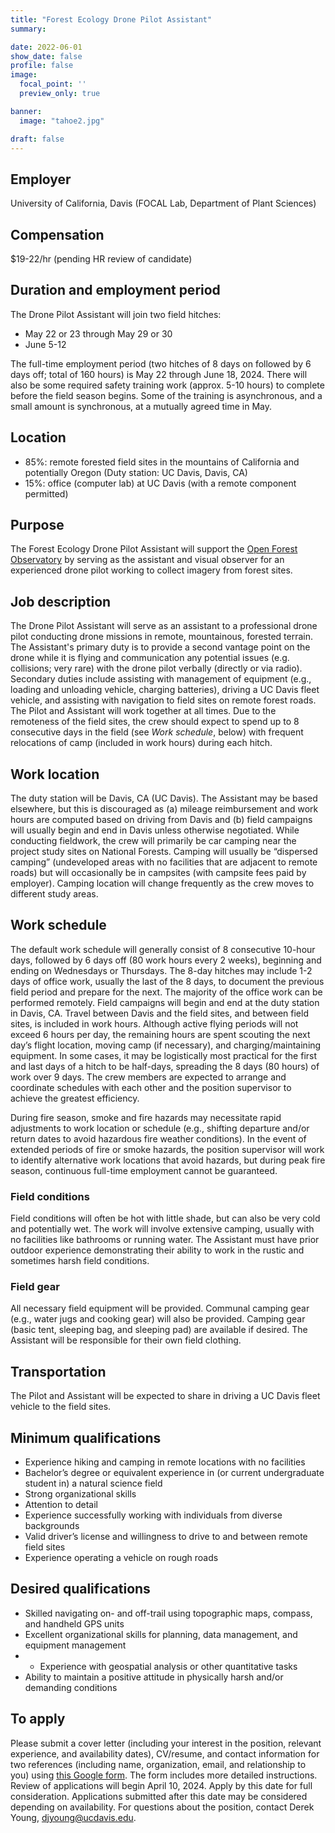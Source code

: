 ```yaml
---
title: "Forest Ecology Drone Pilot Assistant"
summary:

date: 2022-06-01
show_date: false
profile: false
image:
  focal_point: ''
  preview_only: true

banner:
  image: "tahoe2.jpg"

draft: false
---
```


## **Employer**

University of California, Davis (FOCAL Lab, Department of Plant Sciences)

## **Compensation**

$19-22/hr (pending HR review of candidate)

## **Duration and employment period**

The Drone Pilot Assistant will join two field hitches:
- May 22 or 23 through May 29 or 30
- June 5-12

The full-time employment period (two hitches of 8 days on followed by 6 days off; total of 160 hours) is May 22 through June 18, 2024. There will also be some required safety training work (approx. 5-10 hours) to complete before the field season begins. Some of the training is asynchronous, and a small amount is synchronous, at a mutually agreed time in May.

## **Location**

- 85%: remote forested field sites in the mountains of California and potentially Oregon (Duty station: UC Davis, Davis, CA)
- 15%: office (computer lab) at UC Davis (with a remote component permitted)

## **Purpose**

The Forest Ecology Drone Pilot Assistant will support the [Open Forest Observatory](https://openforestobservatory.org/) by serving as the assistant and visual observer for an experienced drone pilot working to collect imagery from forest sites.

## **Job description**

The Drone Pilot Assistant will serve as an assistant to a professional drone pilot conducting drone missions in remote, mountainous, forested terrain. The Assistant's primary duty is to provide a second vantage point on the drone while it is flying and communication any potential issues (e.g. collisions; very rare) with the drone pilot verbally (directly or via radio). Secondary duties include assisting with management of equipment (e.g., loading and unloading vehicle, charging batteries), driving a UC Davis fleet vehicle, and assisting with navigation to field sites on remote forest roads. The Pilot and Assistant will work together at all times. Due to the remoteness of the field sites, the crew should expect to spend up to 8 consecutive days in the field (see *Work schedule*, below) with frequent relocations of camp (included in work hours) during each hitch.

## **Work location**

The duty station will be Davis, CA (UC Davis). The Assistant may be based elsewhere, but this is discouraged as (a) mileage reimbursement and work hours are computed based on driving from Davis and (b) field campaigns will usually begin and end in Davis unless otherwise negotiated. While conducting fieldwork, the crew will primarily be car camping near the project study sites on National Forests. Camping will usually be “dispersed camping” (undeveloped areas with no facilities that are adjacent to remote roads) but will occasionally be in campsites (with campsite fees paid by employer). Camping location will change frequently as the crew moves to different study areas.

## **Work schedule**

The default work schedule will generally consist of 8 consecutive 10-hour days, followed by 6 days off (80 work hours every 2 weeks), beginning and ending on Wednesdays or Thursdays. The 8-day hitches may include 1-2 days of office work, usually the last of the 8 days, to document the previous field period and prepare for the next. The majority of the office work can be performed remotely. Field campaigns will begin and end at the duty station in Davis, CA. Travel between Davis and the field sites, and between field sites, is included in work hours. Although active flying periods will not exceed 6 hours per day, the remaining hours are spent scouting the next day’s flight location, moving camp (if necessary), and charging/maintaining equipment. In some cases, it may be logistically most practical for the first and last days of a hitch to be half-days, spreading the 8 days (80 hours) of work over 9 days. The crew members are expected to arrange and coordinate schedules with each other and the position supervisor to achieve the greatest efficiency.

During fire season, smoke and fire hazards may necessitate rapid adjustments to work location or schedule (e.g., shifting departure and/or return dates to avoid hazardous fire weather conditions). In the event of extended periods of fire or smoke hazards, the position supervisor will work to identify alternative work locations that avoid hazards, but during peak fire season, continuous full-time employment cannot be guaranteed.

### **Field conditions**

Field conditions will often be hot with little shade, but can also be very cold and potentially wet. The work will involve extensive camping, usually with no facilities like bathrooms or running water. The Assistant must have prior outdoor experience demonstrating their ability to work in the rustic and sometimes harsh field conditions.

### **Field gear**

All necessary field equipment will be provided. Communal camping gear (e.g., water jugs and cooking gear) will also be provided. Camping gear (basic tent, sleeping bag, and sleeping pad) are available if desired. The Assistant will be responsible for their own field clothing.

## **Transportation**

The Pilot and Assistant will be expected to share in driving a UC Davis fleet vehicle to the field sites.

## **Minimum qualifications**

- Experience hiking and camping in remote locations with no facilities
- Bachelor’s degree or equivalent experience in (or current undergraduate student in) a natural science field
- Strong organizational skills
- Attention to detail
- Experience successfully working with individuals from diverse backgrounds
- Valid driver’s license and willingness to drive to and between remote field sites
- Experience operating a vehicle on rough roads

## **Desired qualifications**

- Skilled navigating on- and off-trail using topographic maps, compass, and handheld GPS units
- Excellent organizational skills for planning, data management, and equipment management
- - Experience with geospatial analysis or other quantitative tasks
- Ability to maintain a positive attitude in physically harsh and/or demanding conditions

## **To apply**

Please submit a cover letter (including your interest in the position, relevant experience, and availability dates), CV/resume, and contact information for two references (including name, organization, email, and relationship to you) using [this Google form](https://forms.gle/TA3Azou5BhwtqmPn9). The form includes more detailed instructions. Review of applications will begin April 10, 2024. Apply by this date for full consideration. Applications submitted after this date may be considered depending on availability. For questions about the position, contact Derek Young, djyoung@ucdavis.edu.

<br>